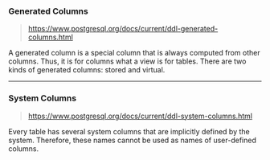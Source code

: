 ### Generated Columns
> https://www.postgresql.org/docs/current/ddl-generated-columns.html

A generated column is a special column that is always computed from other columns. Thus, it is for columns what a view is for tables. There are two kinds of generated columns: stored and virtual. 

---
### System Columns
> https://www.postgresql.org/docs/current/ddl-system-columns.html

Every table has several system columns that are implicitly defined by the system. Therefore, these names cannot be used as names of user-defined columns.